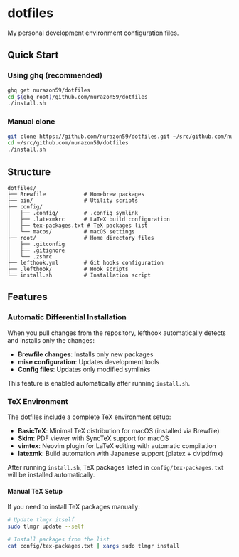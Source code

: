 # dotfiles

My personal development environment configuration files.

## Quick Start

### Using ghq (recommended)

```bash
ghq get nurazon59/dotfiles
cd $(ghq root)/github.com/nurazon59/dotfiles
./install.sh
```

### Manual clone

```bash
git clone https://github.com/nurazon59/dotfiles.git ~/src/github.com/nurazon59/dotfiles
cd ~/src/github.com/nurazon59/dotfiles
./install.sh
```

## Structure

```
dotfiles/
├── Brewfile            # Homebrew packages
├── bin/                # Utility scripts
├── config/
│   ├── .config/        # .config symlink
│   ├── .latexmkrc      # LaTeX build configuration
│   ├── tex-packages.txt # TeX packages list
│   └── macos/          # macOS settings
├── root/               # Home directory files
│   ├── .gitconfig
│   ├── .gitignore
│   └── .zshrc
├── lefthook.yml        # Git hooks configuration
├── .lefthook/          # Hook scripts
└── install.sh          # Installation script
```

## Features

### Automatic Differential Installation

When you pull changes from the repository, lefthook automatically detects and installs only the changes:

- **Brewfile changes**: Installs only new packages
- **mise configuration**: Updates development tools
- **Config files**: Updates only modified symlinks

This feature is enabled automatically after running `install.sh`.

### TeX Environment

The dotfiles include a complete TeX environment setup:

- **BasicTeX**: Minimal TeX distribution for macOS (installed via Brewfile)
- **Skim**: PDF viewer with SyncTeX support for macOS
- **vimtex**: Neovim plugin for LaTeX editing with automatic compilation
- **latexmk**: Build automation with Japanese support (platex + dvipdfmx)

After running `install.sh`, TeX packages listed in `config/tex-packages.txt` will be installed automatically.

#### Manual TeX Setup

If you need to install TeX packages manually:

```bash
# Update tlmgr itself
sudo tlmgr update --self

# Install packages from the list
cat config/tex-packages.txt | xargs sudo tlmgr install
```
